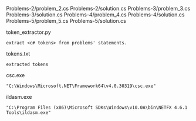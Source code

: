 Problems-2/problem_2.cs
Problems-2/solution.cs
Problems-3/problem_3.cs
Problems-3/solution.cs
Problems-4/problem_4.cs
Problems-4/solution.cs
Problems-5/problem_5.cs
Problems-5/solution.cs

token_extractor.py

	extract <c# tokens> from problems' statements.

tokens.txt

	extracted tokens

csc.exe

	"C:\Windows\Microsoft.NET\Framework64\v4.0.30319\csc.exe"

ildasm.exe

	"C:\Program Files (x86)\Microsoft SDKs\Windows\v10.0A\bin\NETFX 4.6.1 Tools\ildasm.exe"
